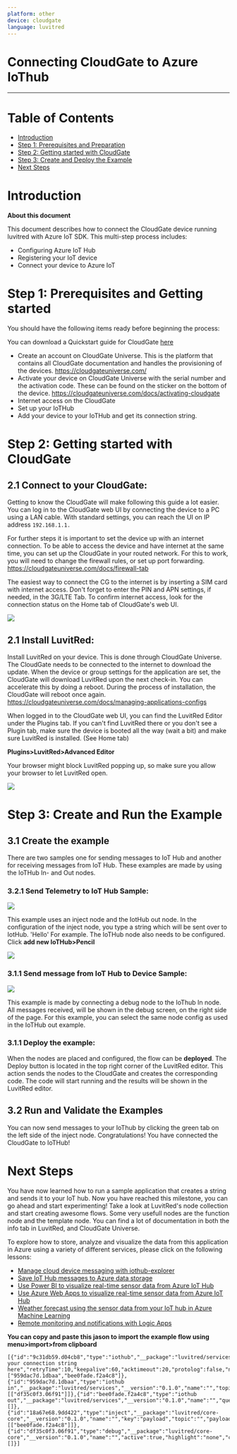 ```yaml
---
platform: other
device: cloudgate
language: luvitred
---
```


Connecting CloudGate to Azure IoThub
===
---

# Table of Contents

-   [Introduction](#Introduction)
-   [Step 1: Prerequisites and Preparation](#Prerequisites)
-   [Step 2: Getting started with CloudGate](#Build)
-   [Step 3: Create and Deploy the Example](#Build)
-   [Next Steps](#NextSteps)

<a name="Introduction"></a>
# Introduction

**About this document**

This document describes how to connect the CloudGate device running luvitred with Azure IoT SDK. This multi-step process includes:
-   Configuring Azure IoT Hub
-   Registering your IoT device
-   Connect your device to Azure IoT

<a name="Prerequisites"></a>
# Step 1: Prerequisites and Getting started

You should have the following items ready before beginning the process:

You can download a Quickstart guide for CloudGate [here](https://cloudgateuniverse.com/system/files/Documentation/2003998_-_cloudgate_qsg_lte_2003998.pdf)

-   Create an account on CloudGate Universe. This is the platform that contains all CloudGate documentation and handles the provisioning of the devices. <https://cloudgateuniverse.com/>
-   Activate your device on CloudGate Universe with the serial number and the activation code. These can be found on the sticker on the bottom of the device. https://cloudgateuniverse.com/docs/activating-cloudgate
-   Internet access on the CloudGate
-   Set up your IoTHub
-   Add your device to your IoTHub and get its connection string. 

<a name="LuvitRed"></a>
# Step 2: Getting started with CloudGate

## 2.1 Connect to your CloudGate:

Getting to know the CloudGate will make following this guide a lot easier. You can log in to the CloudGate web UI by connecting the device to a PC using a LAN cable. With standard settings, you can reach the UI on IP address `192.168.1.1.`

For further steps it is important to set the device up with an internet connection. To be able to access the device and have internet at the same time, you can set up the CloudGate in your routed network. For this to work, you will need to change the firewall rules, or set up port forwarding.  <https://cloudgateuniverse.com/docs/firewall-tab> 

The easiest way to connect the CG to the internet is by inserting a SIM card with internet access. Don't forget to enter the PIN and APN settings, if needed, in the 3G/LTE Tab. To confirm internet access, look for the connection status on the Home tab of CloudGate's web UI. 

 ![](./media/luvitredcloudgate/connection_status.PNG)

## 2.1 Install LuvitRed:

 Install LuvitRed on your device. This is done through CloudGate Universe. The CloudGate needs to be connected to the internet to download the update. When the device or group settings for the application are set, the CloudGate will download LuvitRed upon the next check-in. You can accelerate this by doing a reboot. During the process of installation, the CloudGate will reboot once again. <https://cloudgateuniverse.com/docs/managing-applications-configs>

When logged in to the CloudGate web UI, you can find the LuvitRed Editor under the Plugins tab. If you can't find LuvitRed there or you don't see a Plugin tab, make sure the device is booted all the way (wait a bit) and make sure LuvitRed is installed. (See Home tab)

**Plugins>LuvitRed>Advanced Editor**

Your browser might block LuvitRed popping up, so make sure you allow your browser to let LuvitRed open.

 ![](./media/luvitredcloudgate/popup.png)

<a name="Build"></a>
# Step 3: Create and Run the Example

<a name="Step-3-1-Build"></a>
## 3.1 Create the example

There are two samples one for sending messages to IoT Hub and another for receiving messages from IoT Hub. These examples are made by using the IoTHub In- and Out nodes. 
    
### 3.2.1 Send Telemetry to IoT Hub Sample:

![](./media/luvitredcloudgate/example.PNG)

This example uses an inject node and the IotHub out node. In the configuration of the inject node, you type a string which will be sent over to IotHub. 'Hello' For example. 
The IoTHub node also needs to be configured. Click **add new IoTHub>Pencil**

![](./media/luvitredcloudgate/azure_settings.PNG)

### 3.1.1 Send message from IoT Hub to Device Sample:

![](./media/luvitredcloudgate/example_in.PNG)

This example is made by connecting a debug node to the IoThub In node. All messages received, will be shown in the debug screen, on the right side of the page. For this example, you can select the same node config as used in the IoTHub out example. 

### 3.1.1 Deploy the example:
When the nodes are placed and configured, the flow can be **deployed**. The Deploy button is located in the top right corner of the LuvitRed editor. This action sends the nodes to the CloudGate and creates the corresponding code. The code will start running and the results will be shown in the LuvitRed editor. 

<a name="Step-3-3-Run"></a>
## 3.2 Run and Validate the Examples

You can now send messages to your IoThub by clicking the green tab on the left side of the inject node. Congratulations! You have connected the CloudGate to IoTHub!

<a name="NextSteps"></a>
# Next Steps

You have now learned how to run a sample application that creates a string and sends it to your IoT hub. Now you have reached this milestone, you can go ahead and start experimenting! Take a look at LuvitRed's node collection and start creating awesome flows. Some very usefull nodes are the function node and the template node. You can find a lot of documentation in both the info tab in LuvitRed, and CloudGate Universe.  

To explore how to store, analyze and visualize the data from this application in Azure using a variety of different services, please click on the following lessons:

-   [Manage cloud device messaging with iothub-explorer]
-   [Save IoT Hub messages to Azure data storage]
-   [Use Power BI to visualize real-time sensor data from Azure IoT Hub]
-   [Use Azure Web Apps to visualize real-time sensor data from Azure IoT Hub]
-   [Weather forecast using the sensor data from your IoT hub in Azure Machine Learning]
-   [Remote monitoring and notifications with Logic Apps]   

[Manage cloud device messaging with iothub-explorer]: https://docs.microsoft.com/en-us/azure/iot-hub/iot-hub-explorer-cloud-device-messaging
[Save IoT Hub messages to Azure data storage]: https://docs.microsoft.com/en-us/azure/iot-hub/iot-hub-store-data-in-azure-table-storage
[Use Power BI to visualize real-time sensor data from Azure IoT Hub]: https://docs.microsoft.com/en-us/azure/iot-hub/iot-hub-live-data-visualization-in-power-bi
[Use Azure Web Apps to visualize real-time sensor data from Azure IoT Hub]: https://docs.microsoft.com/en-us/azure/iot-hub/iot-hub-live-data-visualization-in-web-apps
[Weather forecast using the sensor data from your IoT hub in Azure Machine Learning]: https://docs.microsoft.com/en-us/azure/iot-hub/iot-hub-weather-forecast-machine-learning
[Remote monitoring and notifications with Logic Apps]: https://docs.microsoft.com/en-us/azure/iot-hub/iot-hub-monitoring-notifications-with-azure-logic-apps
[setup-devbox-linux]: https://github.com/Azure/azure-iot-sdk-c/blob/master/doc/devbox_setup.md
[lnk-setup-iot-hub]: ../setup_iothub.md
[lnk-manage-iot-hub]: ../manage_iot_hub.md

**You can copy and paste this jason to import the example flow using menu>import>from clipboard**

	[{"id":"9c31db59.d04cb8","type":"iothub","__package":"luvitred/services","__version":"0.1.0","sas":"put your connection string here","retryTime":10,"keepalive":60,"acktimeout":20,"protolog":false,"name":"","__users":["959dac7d.1dbaa","bee0fade.f2a4c8"]},{"id":"959dac7d.1dbaa","type":"iothub in","__package":"luvitred/services","__version":"0.1.0","name":"","topic":"","iotdevice":"9c31db59.d04cb8","x":262.5,"y":275,"z":"4425fcbd.a60414","wires":[["df35c0f3.06f91"]]},{"id":"bee0fade.f2a4c8","type":"iothub out","__package":"luvitred/services","__version":"0.1.0","name":"","queueenabled":false,"queue":"_ADD_","iotdevice":"9c31db59.d04cb8","x":462.5,"y":175,"z":"4425fcbd.a60414","wires":[]},{"id":"18a67e68.9dd422","type":"inject","__package":"luvitred/core-core","__version":"0.1.0","name":"","key":"payload","topic":"","payload":"Hello","payloadType":"string","fromval":0,"toval":10,"repeat":"","crontab":"","once":false,"x":275,"y":175,"z":"4425fcbd.a60414","wires":[["bee0fade.f2a4c8"]]},{"id":"df35c0f3.06f91","type":"debug","__package":"luvitred/core-core","__version":"0.1.0","name":"","active":true,"highlight":"none","console":"false","complete":"false","x":450,"y":275,"z":"4425fcbd.a60414","wires":[]}]